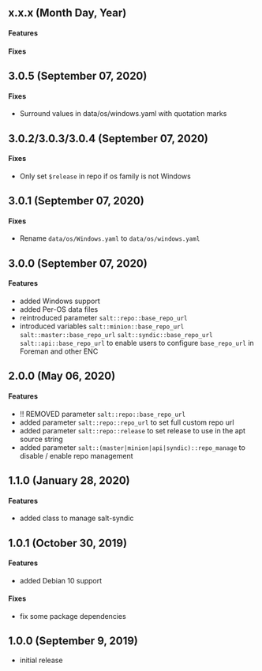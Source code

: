 ## x.x.x (Month Day, Year)

#### Features

#### Fixes

## 3.0.5 (September 07, 2020)

#### Fixes

* Surround values in data/os/windows.yaml with quotation marks

## 3.0.2/3.0.3/3.0.4 (September 07, 2020)

#### Fixes

* Only set `$release` in repo if os family is not Windows

## 3.0.1 (September 07, 2020)

#### Fixes

* Rename `data/os/Windows.yaml` to `data/os/windows.yaml`

## 3.0.0 (September 07, 2020)

#### Features

* added Windows support
* added Per-OS data files
* reintroduced parameter `salt::repo::base_repo_url`
* introduced variables `salt::minion::base_repo_url` `salt::master::base_repo_url` `salt::syndic::base_repo_url` `salt::api::base_repo_url` to enable users to configure `base_repo_url` in Foreman and other ENC


## 2.0.0 (May 06, 2020)

#### Features

* !! REMOVED parameter `salt::repo::base_repo_url`
* added parameter `salt::repo::repo_url` to set full custom repo url
* added parameter `salt::repo::release` to set release to use in the apt source string
* added parameter `salt::(master|minion|api|syndic)::repo_manage` to disable / enable repo management

## 1.1.0 (January 28, 2020)

#### Features
* added class to manage salt-syndic

## 1.0.1 (October 30, 2019)

#### Features
* added Debian 10 support

#### Fixes
* fix some package dependencies

## 1.0.0 (September 9, 2019)

* initial release
